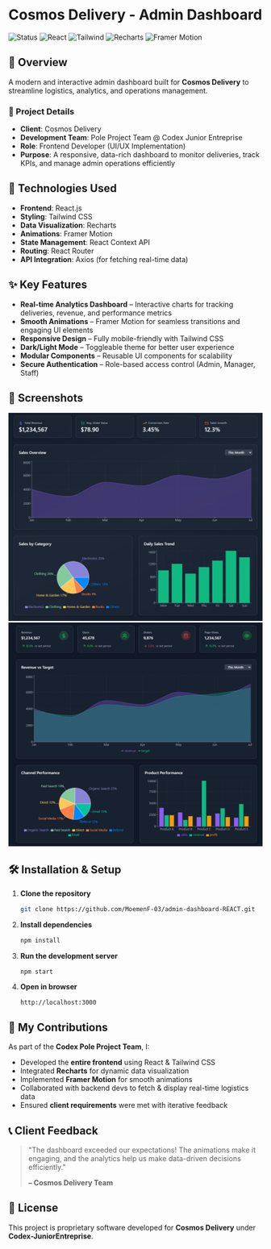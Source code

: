 # Cosmos Delivery - Admin Dashboard
![Status](https://img.shields.io/badge/Status-Client%20Project-brightgreen)
![React](https://img.shields.io/badge/React-18.x-blue)
![Tailwind](https://img.shields.io/badge/Tailwind%20CSS-3.x-38bdf8)
![Recharts](https://img.shields.io/badge/Recharts-2.x-8884d8)
![Framer Motion](https://img.shields.io/badge/Framer%20Motion-10.x-ff69b4)
## 🚀 Overview

A modern and interactive admin dashboard built for **Cosmos Delivery** to streamline logistics, analytics, and operations management.

### 📌 Project Details
- **Client**: Cosmos Delivery
- **Development Team**: Pole Project Team @ Codex Junior Entreprise
- **Role**: Frontend Developer (UI/UX Implementation)
- **Purpose**: A responsive, data-rich dashboard to monitor deliveries, track KPIs, and manage admin operations efficiently

## 🔧 Technologies Used

- **Frontend**: React.js
- **Styling**: Tailwind CSS
- **Data Visualization**: Recharts
- **Animations**: Framer Motion
- **State Management**: React Context API
- **Routing**: React Router
- **API Integration**: Axios (for fetching real-time data)

## ✨ Key Features

- **Real-time Analytics Dashboard** – Interactive charts for tracking deliveries, revenue, and performance metrics
- **Smooth Animations** – Framer Motion for seamless transitions and engaging UI elements
- **Responsive Design** – Fully mobile-friendly with Tailwind CSS
- **Dark/Light Mode** – Toggleable theme for better user experience
- **Modular Components** – Reusable UI components for scalability
- **Secure Authentication** – Role-based access control (Admin, Manager, Staff)

## 📸 Screenshots
![Demo App](/public/screenshot-for-readme-1.png)
![Demo App](/public/screenshot-for-readme-2.png)
## 🛠️ Installation & Setup

1. **Clone the repository**
   ```bash
   git clone https://github.com/MoemenF-03/admin-dashboard-REACT.git
   ```

2. **Install dependencies**
   ```bash
   npm install
   ```

3. **Run the development server**
   ```bash
   npm start
   ```

4. **Open in browser**
   ```
   http://localhost:3000
   ```

## 🎯 My Contributions

As part of the **Codex Pole Project Team**, I:
- Developed the **entire frontend** using React & Tailwind CSS
- Integrated **Recharts** for dynamic data visualization
- Implemented **Framer Motion** for smooth animations
- Collaborated with backend devs to fetch & display real-time logistics data
- Ensured **client requirements** were met with iterative feedback

## 📞 Client Feedback

> "The dashboard exceeded our expectations! The animations make it engaging, and the analytics help us make data-driven decisions efficiently."
>
> **– Cosmos Delivery Team**

## 📜 License

This project is proprietary software developed for **Cosmos Delivery** under **Codex-JuniorEntreprise**.
